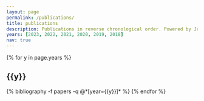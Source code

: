 ```yaml
---
layout: page
permalink: /publications/
title: publications
description: Publications in reverse chronological order. Powered by Jekyll-Scholar.
years: [2023, 2022, 2021, 2020, 2019, 2018]
nav: true
---
```


<div class="publications">

{% for y in page.years %}
  <h2 class="year">{{y}}</h2>
  {% bibliography -f papers -q @*[year={{y}}]* %}
{% endfor %}

</div>
